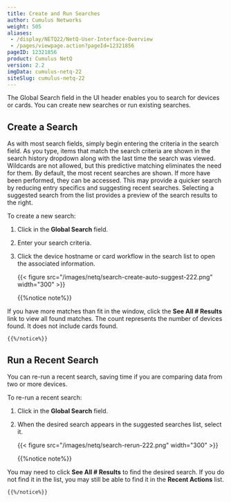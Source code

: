 ```yaml
---
title: Create and Run Searches
author: Cumulus Networks
weight: 505
aliases:
 - /display/NETQ22/NetQ-User-Interface-Overview
 - /pages/viewpage.action?pageId=12321856
pageID: 12321856
product: Cumulus NetQ
version: 2.2
imgData: cumulus-netq-22
siteSlug: cumulus-netq-22
---
```

The Global Search field in the UI header enables you to search for
devices or cards. You can create new searches or run existing searches.

## Create a Search

As with most search fields, simply begin entering the criteria in the
search field. As you type, items that match the search criteria are
shown in the search history dropdown along with the last time the search
was viewed. Wildcards are not allowed, but this predictive matching
eliminates the need for them. By default, the most recent searches are
shown. If more have been performed, they can be accessed. This may
provide a quicker search by reducing entry specifics and suggesting
recent searches. Selecting a suggested search from the list provides a
preview of the search results to the right.

To create a new search:

1.  Click in the **Global Search** field.
2.  Enter your search criteria.
3.  Click the device hostname or card workflow in the search list to
    open the associated information.  

    {{< figure src="/images/netq/search-create-auto-suggest-222.png" width="300" >}}

    {{%notice note%}}

If you have more matches than fit in the window, click the **See All
    \# Results** link to view all found matches. The count represents
    the number of devices found. It does not include cards found.

    {{%/notice%}}

## Run a Recent Search

You can re-run a recent search, saving time if you are comparing data
from two or more devices.

To re-run a recent search:

1.  Click in the **Global Search** field.

2.  When the desired search appears in the suggested searches list,
    select it.  

    {{< figure src="/images/netq/search-rerun-222.png" width="300" >}}

    {{%notice note%}}

You may need to click **See All \# Results** to find the desired
    search. If you do not find it in the list, you may still be able to
    find it in the **Recent Actions** list.

    {{%/notice%}}
